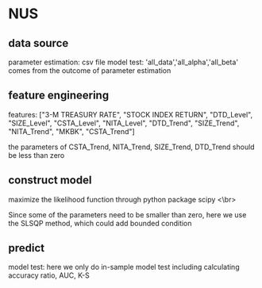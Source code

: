 # NUS

## data source

parameter estimation: csv file
model test: 'all_data','all_alpha','all_beta' comes from the outcome of parameter estimation

## feature engineering
features: ["3-M TREASURY RATE", "STOCK INDEX RETURN", "DTD_Level", "SIZE_Level",
              "CSTA_Level", "NITA_Level", "DTD_Trend", "SIZE_Trend", "NITA_Trend",
              "MKBK", "CSTA_Trend"]

the parameters of CSTA_Trend, NITA_Trend, SIZE_Trend, DTD_Trend should be less than zero

## construct model

maximize the likelihood function through python package scipy <\br>

Since some of the parameters need to be smaller than zero, here we use the SLSQP method, which could add bounded condition </br>


## predict

model test: here we only do in-sample model test including calculating accuracy ratio, AUC, K-S

## 






